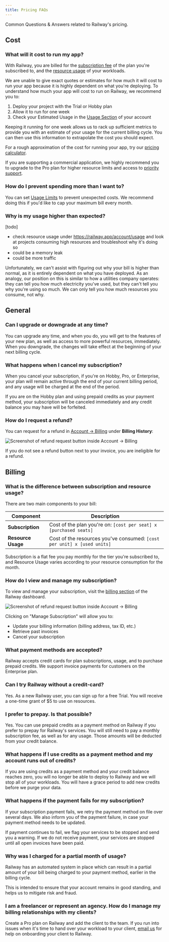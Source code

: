 ```yaml
---
title: Pricing FAQs
---
```


Common Questions & Answers related to Railway's pricing.

## Cost

### What will it cost to run my app?

With Railway, you are billed for the [subscription fee](/reference/pricing/plans#plan-subscription-pricing) of the plan you're subscribed to, and the [resource usage](/reference/pricing/plans#resource-usage-pricing) of your workloads.

We are unable to give exact quotes or estimates for how much it will cost to run your app because it is highly dependent on what you're deploying. To understand how much your app will cost to run on Railway, we recommend you to:

1. Deploy your project with the Trial or Hobby plan
2. Allow it to run for one week
3. Check your Estimated Usage in the [Usage Section](https://railway.app/account/usage) of your account

Keeping it running for one week allows us to rack up sufficient metrics to provide you with an estimate of your usage for the current billing cycle. You can then use this information to extrapolate the cost you should expect.

For a rough approximation of the cost for running your app, try our [pricing calculator](https://railway.app/pricing#usage-estimation).

If you are supporting a commercial application, we highly recommend you to upgrade to the Pro plan for higher resource limits and access to [priority support](/reference/support#priority-threads).

### How do I prevent spending more than I want to?

You can set [Usage Limits](/reference/usage-limits) to prevent unexpected costs. We recommend doing this if you'd like to cap your maximum bill every month.

### Why is my usage higher than expected?

[todo]

- check resource usage under https://railway.app/account/usage and look at projects consuming high resources and troubleshoot why it's doing so
- could be a memory leak
- could be more traffic

Unfortunately, we can't assist with figuring out why your bill is higher than normal, as it is entirely dependent on what you have deployed. As an analogy, our position on this is similar to how a utilities company operates: they can tell you how much electricity you've used, but they can't tell you why you're using so much. We can only tell you how much resources you consume, not why.

## General

### Can I upgrade or downgrade at any time?

You can upgrade any time, and when you do, you will get to the features of your new plan, as well as access to more powerful resources, immediately. When you downgrade, the changes will take effect at the beginning of your next billing cycle.

### What happens when I cancel my subscription?

When you cancel your subscription, if you're on Hobby, Pro, or Enterprise, your plan will remain active through the end of your current billing period, and any usage will be charged at the end of the period.

If you are on the Hobby plan and using prepaid credits as your payment method, your subscription will be canceled immediately and any credit balance you may have will be forfeited.

### How do I request a refund?

You can request for a refund in [Account -> Billing](https://railway.app/account/billing) under **Billing History**:

<Image
src="https://res.cloudinary.com/railway/image/upload/v1708555357/docs/billing-refund_wg7aja.png"
alt="Screenshot of refund request button inside Account -> Billing"
layout="intrinsic"
width={989} height={231} quality={100} />

If you do not see a refund button next to your invoice, you are ineligible for a refund.

## Billing

### What is the difference between subscription and resource usage?

There are two main components to your bill:

| Component          | Description                                                             |
| ------------------ | ----------------------------------------------------------------------- |
| **Subscription**   | Cost of the plan you're on: `[cost per seat] x [purchased seats]`       |
| **Resource Usage** | Cost of the resources you've consumed: `[cost per unit] x [used units]` |

Subscription is a flat fee you pay monthly for the tier you're subscribed to, and Resource Usage varies according to your resource consumption for the month.

### How do I view and manage my subscription?

To view and manage your subscription, visit the [billing section](https://railway.app/account/billing) of the Railway dashboard.

<Image
src="https://res.cloudinary.com/railway/image/upload/v1715777336/docs/manage-subscription_ssyxhg.png"
alt="Screenshot of refund request button inside Account -> Billing"
layout="intrinsic"
width={565} height={508} quality={100} />

Clicking on "Manage Subscription" will allow you to:

- Update your billing information (billing address, tax ID, etc.)
- Retrieve past invoices
- Cancel your subscription

### What payment methods are accepted?

Railway accepts credit cards for plan subscriptions, usage, and to purchase prepaid credits. We support invoice payments for customers on the Enterprise plan.

### Can I try Railway without a credit-card?

Yes. As a new Railway user, you can sign up for a free Trial. You will receive a one-time grant of $5 to use on resources.

### I prefer to prepay. Is that possible?

Yes. You can use prepaid credits as a payment method on Railway if you prefer to prepay for Railway's services. You will still need to pay a monthly subscription fee, as well as for any usage. Those amounts will be deducted from your credit balance.

### What happens if I use credits as a payment method and my account runs out of credits?

If you are using credits as a payment method and your credit balance reaches zero, you will no longer be able to deploy to Railway and we will stop all of your workloads. You will have a grace period to add new credits before we purge your data.

### What happens if the payment fails for my subscription?

If your subscription payment fails, we retry the payment method on file over several days. We also inform you of the payment failure, in case your payment method needs to be updated.

If payment continues to fail, we flag your services to be stopped and send you a warning. If we do not receive payment, your services are stopped until all open invoices have been paid.

### Why was I charged for a partial month of usage?

Railway has an automated system in place which can result in a partial amount of your bill being charged to your payment method, earlier in the billing cycle.

This is intended to ensure that your account remains in good standing, and helps us to mitigate risk and fraud.

### I am a freelancer or represent an agency. How do I manage my billing relationships with my clients?

Create a Pro plan on Railway and add the client to the team. If you run into issues when it's time to hand over your workload to your client, [email us](mailto:team@railway.app) for help on onboarding your client to Railway.
